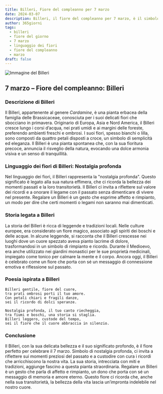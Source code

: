 ```yaml
---
title: Billeri, Fiore del compleanno per 7 marzo
date: 2024-03-07
description: Billeri, il fiore del compleanno per 7 marzo, è il simbolo di Nostalgia profonda. Scopri il suo significato unico, le storie affascinanti e la poesia che celebra la sua bellezza.
author: 365giorni
tags:
  - billeri
  - fiore del giorno
  - 7 marzo
  - linguaggio dei fiori
  - fiore del compleanno
  - marzo
draft: false
---
```


![Immagine del Billeri](https://cdn.pixabay.com/photo/2020/05/16/20/52/forest-cress-5179218_1280.jpg)

## 7 marzo – Fiore del compleanno: Billeri

### Descrizione di Billeri

Il Billeri, appartenente al genere _Cardamine_, è una pianta erbacea della famiglia delle Brassicaceae, conosciuta per i suoi delicati fiori che sbocciano in primavera. Originario di Europa, Asia e Nord America, il Billeri cresce lungo i corsi d’acqua, nei prati umidi e ai margini delle foreste, preferendo ambienti freschi e ombrosi. I suoi fiori, spesso bianchi o lilla, sono composti da quattro petali disposti a croce, un simbolo di semplicità ed eleganza. Il Billeri è una pianta spontanea che, con la sua fioritura precoce, annuncia il risveglio della natura, evocando una dolce armonia visiva e un senso di tranquillità.

### Linguaggio dei fiori di Billeri: Nostalgia profonda

Nel linguaggio dei fiori, il Billeri rappresenta la "nostalgia profonda". Questo significato è legato alla sua natura effimera, che ci ricorda la bellezza dei momenti passati e la loro transitorietà. Il Billeri ci invita a riflettere sul valore dei ricordi e a onorare il legame con il passato senza dimenticare di vivere nel presente. Regalare un Billeri è un gesto che esprime affetto e rimpianto, un modo per dire che certi momenti o legami non saranno mai dimenticati.

### Storia legata a Billeri

La storia del Billeri è ricca di leggende e tradizioni locali. Nelle culture europee, era considerato un fiore magico, associato agli spiriti dei boschi e delle acque. In alcune leggende, si racconta che il Billeri crescesse nei luoghi dove un cuore spezzato aveva pianto lacrime di dolore, trasformandosi in un simbolo di rimpianto e ricordo. Durante il Medioevo, era anche utilizzato nei giardini monastici per le sue proprietà medicinali, impiegato come tonico per calmare la mente e il corpo. Ancora oggi, il Billeri è celebrato come un fiore che porta con sé un messaggio di connessione emotiva e riflessione sul passato.

### Poesia ispirata a Billeri

```
Billeri gentile, fiore del cuore,  
tra prati ombrosi porti il tuo amore.  
Con petali chiari e fragili danze,  
sei il ricordo di dolci speranze.  

Nostalgia profonda, il tuo canto riecheggia,  
tra fiumi e boschi, una storia si staglia.  
Billeri leggero, custode del tempo,  
sei il fiore che il cuore abbraccia in silenzio.  
```

### Conclusione

Il Billeri, con la sua delicata bellezza e il suo significato profondo, è il fiore perfetto per celebrare il 7 marzo. Simbolo di nostalgia profonda, ci invita a riflettere sui momenti preziosi del passato e a custodire con cura i ricordi che arricchiscono la nostra vita. La sua storia, intrecciata con miti e tradizioni, aggiunge fascino a questa pianta straordinaria. Regalare un Billeri è un gesto che parla di affetto e rimpianto, un dono che porta con sé un messaggio di memoria e amore eterno. Questo fiore ci ricorda che, anche nella sua transitorietà, la bellezza della vita lascia un’impronta indelebile nel nostro cuore.